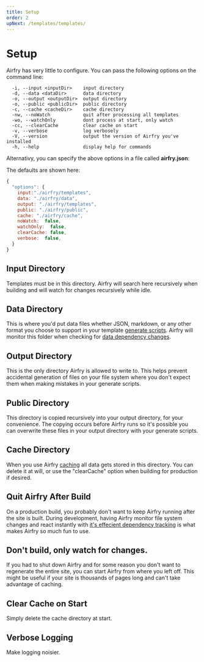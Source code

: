 ```yaml
---
title: Setup
order: 2
upNext: /templates/templates/
---
```


# Setup

Airfry has very little to configure. You can pass the following options on the command line:

```text
  -i, --input <inputDir>    input directory
  -d, --data <dataDir>      data directory
  -o, --output <outputDir>  output directory
  -o, --public <publicDir>  public directory
  -c, --cache <cacheDir>    cache directory
  -nw, --noWatch            quit after processing all templates
  -wo, --watchOnly          dont process at start, only watch
  -cc, --clearCache         clear cache on start
  -v, --verbose             log verbosely
  -V, --version             output the version of Airfry you've installed
  -h, --help                display help for commands
```

Alternativy, you can specify the above options in a file called **airfry.json**:

The defaults are shown here:

```javascript
{
  "options": {
    input:"./airfry/templates",
    data: "./airfry/data",
    output: "./airfry/templates",
    public: "./airfry/public",
    cache: "./airfry/cache",
    noWatch:  false,
    watchOnly:  false,
    clearCache: false,
    verbose:  false,
  }
}
```

## Input Directory

Templates must be in this directory. Airfry will search here recursively when building and will watch for changes recursively while idle.

## Data Directory

This is where you'd put data files whether JSON, markdown, or any other format you choose to support in your template [generate scripts](/docs/templates/generateScript/). Airfry will monitor this folder when checking for [data dependency changes](/docs/performance/dependencyTracking/).

## Output Directory

This is the only directory Airfry is allowed to write to. This helps prevent accidental generation of files on your file system where you don't expect them when making mistakes in your generate scripts.

## Public Directory

This directory is copied recursively into your output directory, for your convenience. The copying occurs before Airfry runs so it's possible you can overwrite these files in your output directory with your generate scripts.

## Cache Directory

When you use Airfry [caching](/docs/performance/cache/) all data gets stored in this directory. You can delete it at will, or use the "clearCache" option when building for production if desired.

## Quit Airfry After Build

On a production build, you probably don't want to keep Airfry running after the site is built. During development, having Airfry monitor file system changes and react instantly with [it's effecient dependency tracking](/docs/performance/dependencyTracking/) is what makes Airfry so much fun to use.

## Don't build, only watch for changes.

If you had to shut down Airfry and for some reason you don't want to regenerate the entire site, you can start Airfry from where you left off. This might be useful if your site is thousands of pages long and can't take advantage of caching.

## Clear Cache on Start

Simply delete the cache directory at start.

## Verbose Logging

Make logging noisier.
